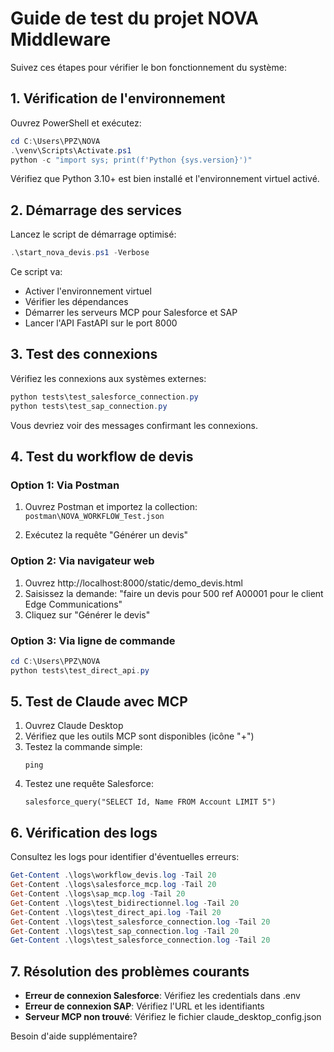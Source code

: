 # Guide de test du projet NOVA Middleware

Suivez ces étapes pour vérifier le bon fonctionnement du système:

## 1. Vérification de l'environnement

Ouvrez PowerShell et exécutez:

```powershell
cd C:\Users\PPZ\NOVA
.\venv\Scripts\Activate.ps1
python -c "import sys; print(f'Python {sys.version}')"
```

Vérifiez que Python 3.10+ est bien installé et l'environnement virtuel activé.

## 2. Démarrage des services

Lancez le script de démarrage optimisé:

```powershell
.\start_nova_devis.ps1 -Verbose
```

Ce script va:
- Activer l'environnement virtuel
- Vérifier les dépendances
- Démarrer les serveurs MCP pour Salesforce et SAP
- Lancer l'API FastAPI sur le port 8000

## 3. Test des connexions

Vérifiez les connexions aux systèmes externes:

```powershell
python tests\test_salesforce_connection.py
python tests\test_sap_connection.py
```

Vous devriez voir des messages confirmant les connexions.

## 4. Test du workflow de devis

### Option 1: Via Postman

1. Ouvrez Postman et importez la collection:
   `postman\NOVA_WORKFLOW_Test.json`

2. Exécutez la requête "Générer un devis"

### Option 2: Via navigateur web

1. Ouvrez http://localhost:8000/static/demo_devis.html
2. Saisissez la demande: "faire un devis pour 500 ref A00001 pour le client Edge Communications"
3. Cliquez sur "Générer le devis"

### Option 3: Via ligne de commande

```powershell
cd C:\Users\PPZ\NOVA
python tests\test_direct_api.py
```

## 5. Test de Claude avec MCP

1. Ouvrez Claude Desktop
2. Vérifiez que les outils MCP sont disponibles (icône "+")
3. Testez la commande simple:
   ```
   ping
   ```
4. Testez une requête Salesforce:
   ```
   salesforce_query("SELECT Id, Name FROM Account LIMIT 5")
   ```

## 6. Vérification des logs

Consultez les logs pour identifier d'éventuelles erreurs:

```powershell
Get-Content .\logs\workflow_devis.log -Tail 20
Get-Content .\logs\salesforce_mcp.log -Tail 20
Get-Content .\logs\sap_mcp.log -Tail 20
Get-Content .\logs\test_bidirectionnel.log -Tail 20
Get-Content .\logs\test_direct_api.log -Tail 20
Get-Content .\logs\test_salesforce_connection.log -Tail 20
Get-Content .\logs\test_sap_connection.log -Tail 20      
Get-Content .\logs\test_salesforce_connection.log -Tail 20
```

## 7. Résolution des problèmes courants

- **Erreur de connexion Salesforce**: Vérifiez les credentials dans .env
- **Erreur de connexion SAP**: Vérifiez l'URL et les identifiants
- **Serveur MCP non trouvé**: Vérifiez le fichier claude_desktop_config.json

Besoin d'aide supplémentaire?